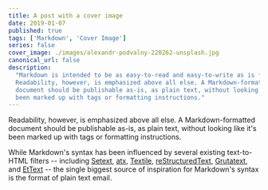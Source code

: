```yaml
---
title: A post with a cover image
date: 2019-01-07
published: true
tags: ['Markdown', 'Cover Image']
series: false
cover_image: ./images/alexandr-podvalny-220262-unsplash.jpg
canonical_url: false
description:
  "Markdown is intended to be as easy-to-read and easy-to-write as is feasible.
  Readability, however, is emphasized above all else. A Markdown-formatted
  document should be publishable as-is, as plain text, without looking like it's
  been marked up with tags or formatting instructions."
---
```


Readability, however, is emphasized above all else. A Markdown-formatted
document should be publishable as-is, as plain text, without looking like it's
been marked up with tags or formatting instructions.

While Markdown's syntax has been influenced by several existing text-to-HTML
filters -- including
[Setext](http://docutils.sourceforge.net/mirror/setext.html),
[atx](http://www.aaronsw.com/2002/atx/),
[Textile](http://textism.com/tools/textile/),
[reStructuredText](http://docutils.sourceforge.net/rst.html),
[Grutatext](http://www.triptico.com/software/grutatxt.html), and
[EtText](http://ettext.taint.org/doc/) -- the single biggest source of
inspiration for Markdown's syntax is the format of plain text email.
